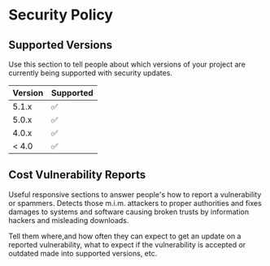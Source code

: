 # Security Policy

## Supported Versions

Use this section to tell people about which versions of your project are
currently being supported with security updates.

| Version | Supported          |
| ------- | ------------------ |
| 5.1.x   | :white_check_mark: |
| 5.0.x   | :white_check_mark: |               
| 4.0.x   | :white_check_mark: |
| < 4.0   | :white_check_mark: |               

## Cost Vulnerability Reports 

Useful responsive sections to answer people's how to report a vulnerability or spammers. Detects
those m.i.m. attackers to proper authorities and fixes damages to systems and software causing broken trusts by information hackers and misleading downloads.

Tell them where,and how often they can expect to get an update on a
reported vulnerability, what to expect if the vulnerability is accepted or
outdated made into supported versions, etc.
